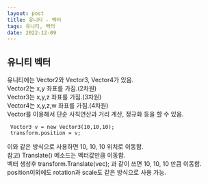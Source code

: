 ```yaml
---
layout: post
title: 유니티 - 벡터
tags: 유니티, 벡터
date: 2022-12-09
---
```

## 유니티 벡터
유니티에는 Vector2와 Vector3, Vector4가 있음.  
Vector2는 x,y 좌표를 가짐.(2차원)  
Vector3는 x,y,z 좌표를 가짐.(3차원)  
Vector4는 x,y,z,w 좌표를 가짐.(4차원)  
Vector를 이용해서 단순 사칙연산과 거리 계산, 정규화 등을 할 수 있음. 
```
 Vector3 v = new Vector3(10,10,10); 
 transform.position = v;
```
이와 같은 방식으로 사용하면 10, 10, 10 위치로 이동함.  
참고) Translate() 메소드는 벡터값만큼 이동함.  
벡터 생성후 transform.Translate(vec); 과 같이 쓰면 10, 10, 10 만큼 이동함.
position이외에도 rotation과 scale도 같은 방식으로 사용 가능.
